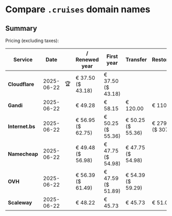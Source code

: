 # Compare `.cruises` domain names

## Summary

Pricing (excluding taxes):

| Service | Date |  | / Renewed year | First year | Transfer | Restoration |
|--|--|--|--|--|--|--|
| **Cloudflare** | 2025-06-22 | 🏆 | € 37.50<br>($ 43.18) | € 37.50<br>($ 43.18) |  |  |
| **Gandi** | 2025-06-22 |  | € 49.28 | € 58.15 | € 120.00 | € 110.41 |
| **Internet.bs** | 2025-06-22 |  | € 56.95<br>($ 62.75) | € 50.25<br>($ 55.36) | € 50.25<br>($ 55.36) | € 279.55<br>($ 307.95) |
| **Namecheap** | 2025-06-22 |  | € 49.48<br>($ 56.98) | € 47.75<br>($ 54.98) | € 47.75<br>($ 54.98) |  |
| **OVH** | 2025-06-22 |  | € 56.39<br>($ 61.49) | € 47.59<br>($ 51.89) | € 54.39<br>($ 59.29) |  |
| **Scaleway** | 2025-06-22 |  | € 48.22 | € 45.73 | € 45.73 | € 51.01 |
